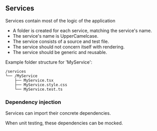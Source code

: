 ## Services

Services contain most of the logic of the application

- A folder is created for each service, matching the service's name.
- The service's name is UpperCamelcase.
- The service consists of a source and test file.
- The service should not concern itself with rendering.
- The service should be generic and reusable.

Example folder structure for 'MyService':
```
/services
└── /MyService
    ├── MyService.tsx
    ├── MyService.style.css
    └── MyService.test.ts
```

### Dependency injection

Services can import their concrete dependencies.

When unit testing, these dependencies can be mocked.